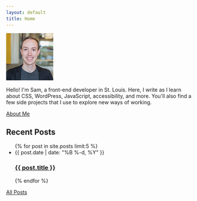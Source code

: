 ```yaml
---
layout: default
title: Home
---
```

<div class="intro">
  <div class="intro-text">
    <img class="headshot" src="/img/samhermes.jpg" alt="Sam Hermes headshot">
    <p>Hello! I'm Sam, a front-end developer in St. Louis. Here, I write as I learn about CSS, WordPress, JavaScript, accessibility, and more. You'll also find a few side projects that I use to explore new ways of working.</p>
    <a class="cta" href="/about">About Me</a>
  </div>
</div>

<div class="home-posts">
  <h2>Recent Posts</h2>

  <ul class="post-list">
  {% for post in site.posts limit:5 %}
    <li>
      <span class="post-meta">{{ post.date | date: "%B %-d, %Y" }}</span>
      <h3 class="post-title"><a class="post-link" href="{{ post.url | prepend: site.baseurl }}">{{ post.title }}</a></h3>
    </li>
  {% endfor %}
  </ul>

  <div class="view-all">
    <a href="/posts">All Posts</a>
  </div>
</div>

